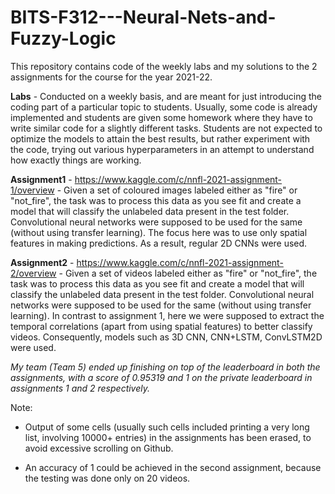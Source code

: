 # BITS-F312---Neural-Nets-and-Fuzzy-Logic
This repository contains code of the weekly labs and my solutions to the 2 assignments for the course for the year 2021-22.

**Labs** - Conducted on a weekly basis, and are meant for just introducing the coding part of a particular topic to students. Usually, some code is already implemented and students are given some homework where they have to write similar code for a slightly different tasks. Students are not expected to optimize the models to attain the best results, but rather experiment with the code, trying out various hyperparameters in an attempt to understand how exactly things are working.

**Assignment1** - https://www.kaggle.com/c/nnfl-2021-assignment-1/overview - Given a set of coloured images labeled either as "fire" or "not_fire", the task was to process this data as you see fit and create a model that will classify the unlabeled data present in the test folder. Convolutional neural networks were supposed to be used for the same (without using transfer learning). The focus here was to use only spatial features in making predictions. As a result, regular 2D CNNs were used.

**Assignment2** - https://www.kaggle.com/c/nnfl-2021-assignment-2/overview - Given a set of videos labeled either as "fire" or "not_fire", the task was to process this data as you see fit and create a model that will classify the unlabeled data present in the test folder. Convolutional neural networks were supposed to be used for the same (without using transfer learning). In contrast to assignment 1, here we were supposed to extract the temporal correlations (apart from using spatial features) to better classify videos. Consequently, models such as 3D CNN, CNN+LSTM, ConvLSTM2D were used.


*My team (Team 5) ended up finishing on top of the leaderboard in both the assignments, with a score of 0.95319 and 1 on the private leaderboard in assignments 1 and 2 respectively.*

Note: 
- Output of some cells (usually such cells included printing a very long list, involving 10000+ entries) in the assignments has been erased, to avoid excessive scrolling on Github.

- An accuracy of 1 could be achieved in the second assignment, because the testing was done only on 20 videos.